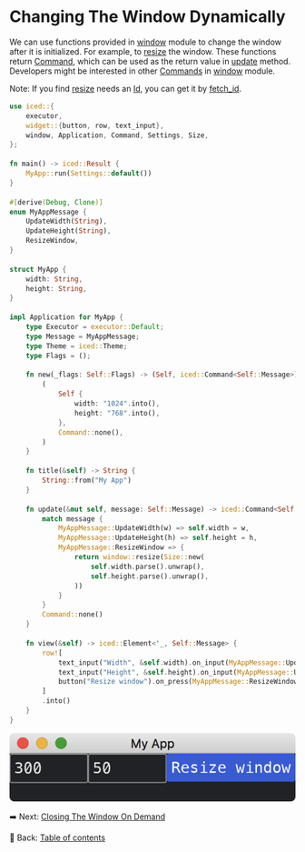 # Changing The Window Dynamically

We can use functions provided in [window](https://docs.rs/iced/0.12.1/iced/window/index.html) module to change the window after it is initialized.
For example, to [resize](https://docs.rs/iced/0.12.1/iced/window/fn.resize.html) the window.
These functions return [Command](https://docs.rs/iced/0.12.1/iced/struct.Command.html), which can be used as the return value in [update](https://docs.rs/iced/0.12.1/iced/application/trait.Application.html#tymethod.update) method.
Developers might be interested in other [Commands](https://docs.rs/iced/0.12.1/iced/struct.Command.html) in [window](https://docs.rs/iced/0.12.1/iced/window/index.html) module.

Note: If you find [resize](https://docs.rs/iced/0.12.1/iced/window/fn.resize.html) needs an [Id](https://docs.rs/iced/0.12.1/iced/window/struct.Id.html), you can get it by [fetch_id](https://docs.rs/iced/0.12.1/iced/window/fn.fetch_id.html).

```rust
use iced::{
    executor,
    widget::{button, row, text_input},
    window, Application, Command, Settings, Size,
};

fn main() -> iced::Result {
    MyApp::run(Settings::default())
}

#[derive(Debug, Clone)]
enum MyAppMessage {
    UpdateWidth(String),
    UpdateHeight(String),
    ResizeWindow,
}

struct MyApp {
    width: String,
    height: String,
}

impl Application for MyApp {
    type Executor = executor::Default;
    type Message = MyAppMessage;
    type Theme = iced::Theme;
    type Flags = ();

    fn new(_flags: Self::Flags) -> (Self, iced::Command<Self::Message>) {
        (
            Self {
                width: "1024".into(),
                height: "768".into(),
            },
            Command::none(),
        )
    }

    fn title(&self) -> String {
        String::from("My App")
    }

    fn update(&mut self, message: Self::Message) -> iced::Command<Self::Message> {
        match message {
            MyAppMessage::UpdateWidth(w) => self.width = w,
            MyAppMessage::UpdateHeight(h) => self.height = h,
            MyAppMessage::ResizeWindow => {
                return window::resize(Size::new(
                    self.width.parse().unwrap(),
                    self.height.parse().unwrap(),
                ))
            }
        }
        Command::none()
    }

    fn view(&self) -> iced::Element<'_, Self::Message> {
        row![
            text_input("Width", &self.width).on_input(MyAppMessage::UpdateWidth),
            text_input("Height", &self.height).on_input(MyAppMessage::UpdateHeight),
            button("Resize window").on_press(MyAppMessage::ResizeWindow),
        ]
        .into()
    }
}
```

![Changing the window dynamically](./pic/changing_the_window_dynamically.png)

:arrow_right:  Next: [Closing The Window On Demand](./closing_the_window_on_demand.md)

:blue_book: Back: [Table of contents](./../README.md)
